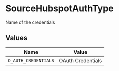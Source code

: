 # SourceHubspotAuthType

Name of the credentials


## Values

| Name                 | Value                |
| -------------------- | -------------------- |
| `O_AUTH_CREDENTIALS` | OAuth Credentials    |